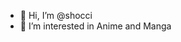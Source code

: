 - 👋 Hi, I’m @shocci
- 👀 I’m interested in Anime and Manga

<!---
shocci/shocci is a ✨ special ✨ repository because its `README.md` (this file) appears on your GitHub profile.
You can click the Preview link to take a look at your changes.
--->
